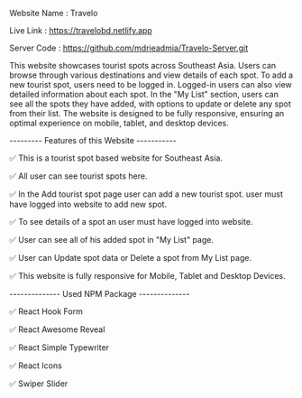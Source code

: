 Website Name : Travelo

Live Link : https://travelobd.netlify.app

Server Code : https://github.com/mdrieadmia/Travelo-Server.git

This website showcases tourist spots across Southeast Asia. Users can browse through various destinations and view details of each spot. To add a new tourist spot, users need to be logged in. Logged-in users can also view detailed information about each spot. In the "My List" section, users can see all the spots they have added, with options to update or delete any spot from their list. The website is designed to be fully responsive, ensuring an optimal experience on mobile, tablet, and desktop devices.

--------- Features of this Website -----------

✅ This is a tourist spot based website for Southeast Asia.

✅ All user can see tourist spots here.

✅ In the Add tourist spot page user can add a new tourist spot. user must have logged into website to add new spot.

✅ To see details of a spot an user must have logged into website.

✅ User can see all of his added spot in "My List" page.

✅ User can Update spot data or Delete a spot from My List page.

✅ This website is fully responsive for Mobile, Tablet and Desktop Devices.


-------------- Used NPM Package --------------

✅ React Hook Form

✅ React Awesome Reveal

✅ React Simple Typewriter

✅ React Icons

✅ Swiper Slider
